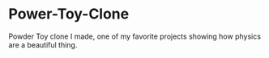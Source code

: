 # Power-Toy-Clone
Powder Toy clone I made, one of my favorite projects showing how physics are a beautiful thing.
